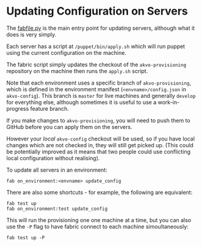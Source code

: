 # Updating Configuration on Servers

The [fabfile.py](../../control/fabfile.py) is the main entry point for updating servers, although what it does is very simply.

Each server has a script at `/puppet/bin/apply.sh` which will run puppet using the current configuration on the machine.

The fabric script simply updates the checkout of the `akvo-provisioning` repository on the machine then runs the `apply.sh` script.

Note that each environment uses a specific branch of `akvo-provisioning`, which is defined in the environment manifest (`<envname>/config.json` in `akvo-config`). This branch is `master` for live machines and generally `develop` for everything else, although sometimes it is useful to use a work-in-progress feature branch.

If you make changes to `akvo-provisioning`, you will need to push them to GitHub before you can apply them on the servers.

However your *local* `akvo-config` checkout will be used, so if you have local changes which are not checked in, they will still get picked up. (This could be potentially improved as it means that two people could use conflicting local configuration without realising).

To update all servers in an environment:

    fab on_environment:<envname> update_config
    
There are also some shortcuts - for example, the following are equivalent:

    fab test up
    fab on_environment:test update_config
    
This will run the provisioning one one machine at a time, but you can also use the `-P` flag to have fabric connect to each machine simoultaneously:

    fab test up -P